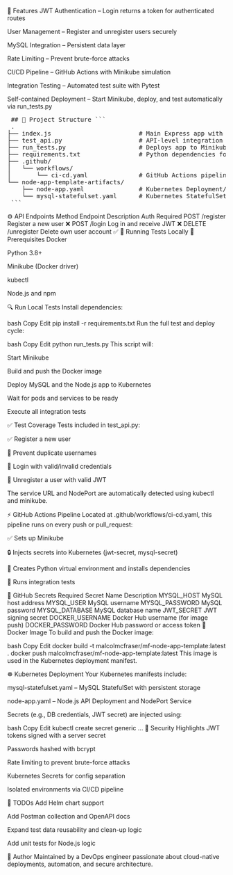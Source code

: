 🚀 Features
JWT Authentication – Login returns a token for authenticated routes

User Management – Register and unregister users securely

MySQL Integration – Persistent data layer

Rate Limiting – Prevent brute-force attacks

CI/CD Pipeline – GitHub Actions with Minikube simulation

Integration Testing – Automated test suite with Pytest

Self-contained Deployment – Start Minikube, deploy, and test automatically via run_tests.py

<pre> ## 📁 Project Structure ```  
 .
├── index.js                        # Main Express app with auth endpoints
├── test_api.py                     # API-level integration tests (Pytest)
├── run_tests.py                    # Deploys app to Minikube and runs tests
├── requirements.txt                # Python dependencies for testing
├── .github/
│   └── workflows/
│       └── ci-cd.yaml              # GitHub Actions pipeline config
└── node-app-template-artifacts/
    ├── node-app.yaml               # Kubernetes Deployment/Service for Node.js app
    └── mysql-statefulset.yaml      # Kubernetes StatefulSet for MySQL
 ``` </pre>

⚙️ API Endpoints
Method	Endpoint	Description	Auth Required
POST	/register	Register a new user	❌
POST	/login	Log in and receive JWT	❌
DELETE	/unregister	Delete own user account	✅
🧪 Running Tests Locally
🐳 Prerequisites
Docker

Python 3.8+

Minikube (Docker driver)

kubectl

Node.js and npm

🔍 Run Local Tests
Install dependencies:

bash
Copy
Edit
pip install -r requirements.txt
Run the full test and deploy cycle:

bash
Copy
Edit
python run_tests.py
This script will:

Start Minikube

Build and push the Docker image

Deploy MySQL and the Node.js app to Kubernetes

Wait for pods and services to be ready

Execute all integration tests

✅ Test Coverage
Tests included in test_api.py:

✅ Register a new user

🚫 Prevent duplicate usernames

🔐 Login with valid/invalid credentials

🧼 Unregister a user with valid JWT

The service URL and NodePort are automatically detected using kubectl and minikube.

⚡ GitHub Actions Pipeline
Located at .github/workflows/ci-cd.yaml, this pipeline runs on every push or pull_request:

✅ Sets up Minikube

🔒 Injects secrets into Kubernetes (jwt-secret, mysql-secret)

🐍 Creates Python virtual environment and installs dependencies

🧪 Runs integration tests

🔑 GitHub Secrets Required
Secret Name	Description
MYSQL_HOST	MySQL host address
MYSQL_USER	MySQL username
MYSQL_PASSWORD	MySQL password
MYSQL_DATABASE	MySQL database name
JWT_SECRET	JWT signing secret
DOCKER_USERNAME	Docker Hub username (for image push)
DOCKER_PASSWORD	Docker Hub password or access token
🐳 Docker Image
To build and push the Docker image:

bash
Copy
Edit
docker build -t malcolmcfraser/mf-node-app-template:latest .
docker push malcolmcfraser/mf-node-app-template:latest
This image is used in the Kubernetes deployment manifest.

☸️ Kubernetes Deployment
Your Kubernetes manifests include:

mysql-statefulset.yaml – MySQL StatefulSet with persistent storage

node-app.yaml – Node.js API Deployment and NodePort Service

Secrets (e.g., DB credentials, JWT secret) are injected using:

bash
Copy
Edit
kubectl create secret generic ...
🔐 Security Highlights
JWT tokens signed with a server secret

Passwords hashed with bcrypt

Rate limiting to prevent brute-force attacks

Kubernetes Secrets for config separation

Isolated environments via CI/CD pipeline

📌 TODOs
 Add Helm chart support

 Add Postman collection and OpenAPI docs

 Expand test data reusability and clean-up logic

 Add unit tests for Node.js logic

👥 Author
Maintained by a DevOps engineer passionate about cloud-native deployments, automation, and secure architecture.
